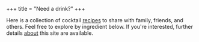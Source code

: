 +++
title = "Need a drink?"
+++

Here is a collection of cocktail [recipes](recipes) to share with family, friends, and others. Feel free to explore by ingredient below. If you're interested, further details [about](about) this site are available.
